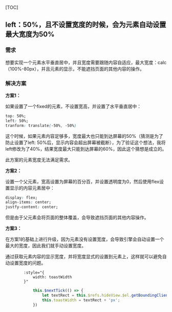 [TOC]



## left：50%，且不设置宽度的时候，会为元素自动设置最大宽度为50%

### 需求

想要实现一个元素水平垂直居中，并且宽度需要跟随内容自适应，最大宽度：calc（100%-80px），并且元素的显示，不能遮挡页面的其他内容的操作。

### 解决方案

**方案1：**

如果设置了一个fixed的元素，不设置宽高，并设置了水平垂直居中：

```css
top: 50%;
left: 50%;
tranform: translate(-50%, -50%)	
```

这个时候，如果元素内容足够多，宽度最大也只能到达屏幕的50%（猜测是为了防止设置了left: 50%后，显示内容会超出屏幕被截断），为了验证这个想法，我将left修改为了40%，结果宽度最大只能到达屏幕的60%，因此这个猜想是成立的。

此方案的元素宽度无法满足需求。

**方案2：**

设置一个父元素，宽高设置为屏幕的百分百，并设置透明度为0，然后使用flex设置显示的内容元素居中：

```css
display: flex;
align-items: center;
justfy-content: center;
```

但是由于父元素会将页面的整体覆盖，会导致遮挡页面的其他内容操作。

**方案3：**

在方案1的基础上进行升级，因为元素没有设置宽度，会导致引擎会自动设置一个最大的宽度，因此我们就手动设置宽度。

通过获取元素内容的显示宽度，并将宽度显式的设置到元素上，这样就可以避免自动设置宽度的问题。

```vue
        :style="{
            width: toastWidth
        }"
```

```js
            this.$nextTick(() => {
                let textRect = this.$refs.hideView.$el.getBoundingClientRect();
                this.toastWidth = textRect + 'px';
            })
```


